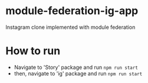 # module-federation-ig-app
Instagram clone implemented with module federation

# How to run
- Navigate to 'Story' package and run `npm run start`
- then, navigate to 'ig' package and run `npm run start`
